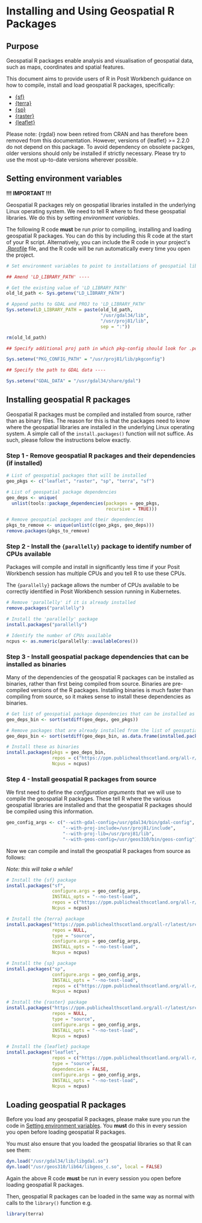 # Installing and Using Geospatial R Packages

## Purpose

Geospatial R packages enable analysis and visualisation of geospatial data, such as maps, coordinates and spatial features.

This document aims to provide users of R in Posit Workbench guidance on how to compile, install and load geospatial R packages, specifically:

- [{sf}](https://r-spatial.github.io/sf/)
- [{terra}](https://rspatial.github.io/terra/)
- [{sp}](https://github.com/edzer/sp)
- [{raster}](https://rspatial.github.io/raster/reference/raster-package.html)
- [{leaflet}](https://rstudio.github.io/leaflet/)

Please note: {rgdal} now been retired from CRAN and has therefore been removed from this documentation. However, versions of {leaflet} >= 2.2.0 do not depend on this package. To avoid dependency on obsolete packges, older versions should only be installed if strictly necessary. Please try to use the most up-to-date versions wherever possible.

## Setting environment variables

**!!! IMPORTANT !!!**

Geospatial R packages rely on geospatial libraries installed in the underlying Linux operating system.  We need to tell R where to find these geospatial libraries.  We do this by setting _environment variables_.

The following R code **must** be run _prior_ to compiling, installing and loading geospatial R packages.  You can do this by including this R code at the start of your R script.  Alternatively, you can include the R code in your project's [.Rprofile](https://support.posit.co/hc/en-us/articles/360047157094-Managing-R-with-Rprofile-Renviron-Rprofile-site-Renviron-site-rsession-conf-and-repos-conf#:~:text=Rprofile-,.,directory%2C%20and%20project%2Dlevel%20.) file, and the R code will be run automatically every time you open the project.

```r
# Set environment variables to point to installations of geospatial libraries ----

## Amend 'LD_LIBRARY_PATH' ----

# Get the existing value of 'LD_LIBRARY_PATH'
old_ld_path <- Sys.getenv("LD_LIBRARY_PATH") 

# Append paths to GDAL and PROJ to 'LD_LIBRARY_PATH'
Sys.setenv(LD_LIBRARY_PATH = paste(old_ld_path,
                                   "/usr/gdal34/lib",
                                   "/usr/proj81/lib",
                                   sep = ":"))

rm(old_ld_path)

## Specify additional proj path in which pkg-config should look for .pc files ----

Sys.setenv("PKG_CONFIG_PATH" = "/usr/proj81/lib/pkgconfig")

## Specify the path to GDAL data ----

Sys.setenv("GDAL_DATA" = "/usr/gdal34/share/gdal")
```

## Installing geospatial R packages

Geospatial R packages must be compiled and installed from source, rather than as binary files.  The reason for this is that the packages need to know where the geospatial libraries are installed in the underlying Linux operating system.  A simple call of the `install.packages()` function will not suffice.  As such, please follow the instructions below exactly.

### Step 1 - Remove geospatial R packages and their dependencies (if installed)

```r
# List of geospatial packages that will be installed
geo_pkgs <- c("leaflet", "raster", "sp", "terra", "sf")

# List of geospatial package dependencies
geo_deps <- unique(
  unlist(tools::package_dependencies(packages = geo_pkgs,
                                     recursive = TRUE)))

# Remove geospatial packages and their dependencies
pkgs_to_remove <- unique(unlist(c(geo_pkgs, geo_deps)))
remove.packages(pkgs_to_remove)
```

### Step 2 - Install the `{parallelly}` package to identify number of CPUs available

Packages will compile and install in significantly less time if your Posit Workbench session has multiple CPUs and you tell R to use these CPUs.

The `{parallelly}` package allows the number of CPUs available to be correctly identified in Posit Workbench session running in Kubernetes.

```r
# Remove 'parallelly' if it is already installed
remove.packages("parallelly")

# Install the 'parallelly' package
install.packages("parallelly")

# Identify the number of CPUs available
ncpus <- as.numeric(parallelly::availableCores())
```

### Step 3 - Install geospatial package dependencies that can be installed as binaries

Many of the dependencies of the geospatial R packages can be installed as binaries, rather than first being compiled from source.  Binaries are pre-compiled versions of the R packages.  Installing binaries is much faster than compiling from source, so it makes sense to install these dependencies as binaries.

```r
# Get list of geospatial package dependencies that can be installed as binaries
geo_deps_bin <- sort(setdiff(geo_deps, geo_pkgs))

# Remove packages that are already installed from the list of geospatial package dependencies
geo_deps_bin <- sort(setdiff(geo_deps_bin, as.data.frame(installed.packages())$Package))

# Install these as binaries
install.packages(pkgs = geo_deps_bin,
                 repos = c("https://ppm.publichealthscotland.org/all-r/__linux__/centos7/latest"),
                 Ncpus = ncpus)
```

### Step 4 - Install geospatial R packages from source

We first need to define the _configuration arguments_ that we will use to compile the geospatial R packages.  These tell R where the various geospatial libraries are installed and that the geospatial R packages should be compiled using this information.

```r
geo_config_args <- c("--with-gdal-config=/usr/gdal34/bin/gdal-config",
                     "--with-proj-include=/usr/proj81/include",
                     "--with-proj-lib=/usr/proj81/lib",
                     "--with-geos-config=/usr/geos310/bin/geos-config")
```

Now we can compile and install the geospatial R packages from source as follows:

_Note: this will take a while!_

```r
# Install the {sf} package
install.packages("sf",
                 configure.args = geo_config_args,
                 INSTALL_opts = "--no-test-load",
                 repos = c("https://ppm.publichealthscotland.org/all-r/latest"),
                 Ncpus = ncpus)

# Install the {terra} package
install.packages("https://ppm.publichealthscotland.org/all-r/latest/src/contrib/Archive/terra/terra_1.7-29.tar.gz",
                 repos = NULL,
                 type = "source",
                 configure.args = geo_config_args,
                 INSTALL_opts = "--no-test-load",
                 Ncpus = ncpus)

# Install the {sp} package
install.packages("sp",
                 configure.args = geo_config_args,
                 INSTALL_opts = "--no-test-load",
                 repos = c("https://ppm.publichealthscotland.org/all-r/latest"),
                 Ncpus = ncpus)

# Install the {raster} package
install.packages("https://ppm.publichealthscotland.org/all-r/latest/src/contrib/Archive/raster/raster_2.5-8.tar.gz",
                 repos = NULL,
                 type = "source",
                 configure.args = geo_config_args,
                 INSTALL_opts = "--no-test-load",
                 Ncpus = ncpus)

# Install the {leaflet} package
install.packages("leaflet",
                 repos = c("https://ppm.publichealthscotland.org/all-r/__linux__/centos7/latest"),
                 type = "source",
                 dependencies = FALSE,
                 configure.args = geo_config_args,
                 INSTALL_opts = "--no-test-load",
                 Ncpus = ncpus)
```

## Loading geospatial R packages

Before you load any geospatial R packages, please make sure you run the code in [Setting environment variables](#Setting-environment-variables).  You **must** do this in every session you open before loading geospatial R packages.

You must also ensure that you loaded the geospatial libraries so that R can see them:

```r
dyn.load("/usr/gdal34/lib/libgdal.so")
dyn.load("/usr/geos310/lib64/libgeos_c.so", local = FALSE)
```

Again the above R code **must** be run in every session you open before loading geospatial R packages.

Then, geospatial R packages can be loaded in the same way as normal with calls to the `library()` function e.g.

```r
library(terra)
```
